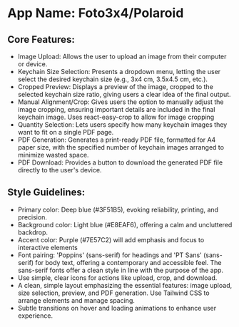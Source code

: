 # **App Name**: Foto3x4/Polaroid

## Core Features:

- Image Upload: Allows the user to upload an image from their computer or device.
- Keychain Size Selection: Presents a dropdown menu, letting the user select the desired keychain size (e.g., 3x4 cm, 3.5x4.5 cm, etc.).
- Cropped Preview: Displays a preview of the image, cropped to the selected keychain size ratio, giving users a clear idea of the final output.
- Manual Alignment/Crop: Gives users the option to manually adjust the image cropping, ensuring important details are included in the final keychain image. Uses react-easy-crop to allow for image cropping
- Quantity Selection: Lets users specify how many keychain images they want to fit on a single PDF page.
- PDF Generation: Generates a print-ready PDF file, formatted for A4 paper size, with the specified number of keychain images arranged to minimize wasted space.
- PDF Download: Provides a button to download the generated PDF file directly to the user's device.

## Style Guidelines:

- Primary color: Deep blue (#3F51B5), evoking reliability, printing, and precision.
- Background color: Light blue (#E8EAF6), offering a calm and uncluttered backdrop.
- Accent color: Purple (#7E57C2) will add emphasis and focus to interactive elements
- Font pairing: 'Poppins' (sans-serif) for headings and 'PT Sans' (sans-serif) for body text, offering a contemporary and accessible feel. The sans-serif fonts offer a clean style in line with the purpose of the app.
- Use simple, clear icons for actions like upload, crop, and download.
- A clean, simple layout emphasizing the essential features: image upload, size selection, preview, and PDF generation. Use Tailwind CSS to arrange elements and manage spacing.
- Subtle transitions on hover and loading animations to enhance user experience.